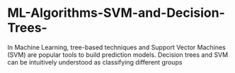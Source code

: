 # ML-Algorithms-SVM-and-Decision-Trees-


In Machine Learning, tree-based techniques and Support Vector Machines (SVM) are popular tools to build prediction models. Decision trees and SVM can be intuitively understood as classifying different groups
